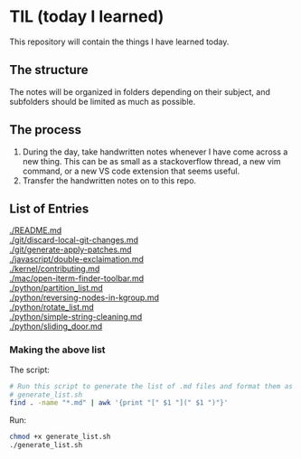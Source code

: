 # TIL (today I learned)
This repository will contain the things I have learned today.

## The structure
The notes will be organized in folders depending on their subject, and subfolders should be limited as much as possible.

## The process
1. During the day, take handwritten notes whenever I have come across a new thing. This can be as small as a stackoverflow thread, a new vim command, or a new VS code extension that seems useful.
1. Transfer the handwritten notes on to this repo.

## List of Entries
[./README.md](./README.md)  
[./git/discard-local-git-changes.md](./git/discard-local-git-changes.md)  
[./git/generate-apply-patches.md](./git/generate-apply-patches.md)  
[./javascript/double-exclaimation.md](./javascript/double-exclaimation.md)  
[./kernel/contributing.md](./kernel/contributing.md)  
[./mac/open-iterm-finder-toolbar.md](./mac/open-iterm-finder-toolbar.md)  
[./python/partition_list.md](./python/partition_list.md)  
[./python/reversing-nodes-in-kgroup.md](./python/reversing-nodes-in-kgroup.md)  
[./python/rotate_list.md](./python/rotate_list.md)  
[./python/simple-string-cleaning.md](./python/simple-string-cleaning.md)  
[./python/sliding_door.md](./python/sliding_door.md)  

### Making the above list
The script:
```bash
# Run this script to generate the list of .md files and format them as links in markdown
# generate_list.sh
find . -name "*.md" | awk '{print "[" $1 "](" $1 ")"}'
```
Run:
```bash
chmod +x generate_list.sh
./generate_list.sh
```
